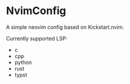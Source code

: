 # NvimConfig

A simple neovim config based on Kickstart.nvim.

Currently supported LSP:
- c
- cpp
- python
- rust
- typst
